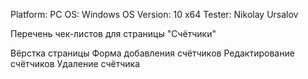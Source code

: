 Platform: PC
OS: Windows
OS Version: 10 x64
Tester: Nikolay Ursalov

Перечень чек-листов для страницы "Счётчики"

Вёрстка страницы
Форма добавления счётчиков
Редактирование счётчиков
Удаление счётчика
